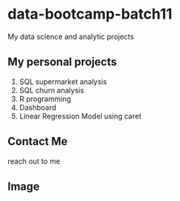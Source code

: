 # data-bootcamp-batch11
My data science and analytic projects

## My personal projects
1. SQL supermarket analysis
2. SQL churn analysis
3. R programming
4. Dashboard
5. Linear Regression Model using caret

## Contact Me
reach out to me

## Image


